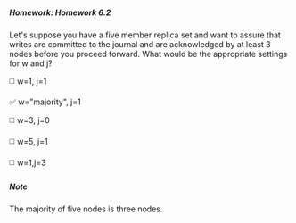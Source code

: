 ##### Homework: Homework 6.2

Let's suppose you have a five member replica set and want to assure that writes are committed to the journal and are acknowledged by at least 3 nodes before you proceed forward. What would be the appropriate settings for w and j?

:white_medium_square: w=1, j=1

:white_check_mark: w="majority", j=1

:white_medium_square: w=3, j=0

:white_medium_square: w=5, j=1

:white_medium_square: w=1,j=3

##### Note

The majority of five nodes is three nodes.
